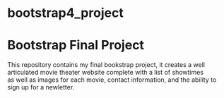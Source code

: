 # bootstrap4_project
<h1> Bootstrap Final Project </h1>
<p> This repository contains my final bookstrap project, it creates a well articulated movie theater website complete with a list of showtimes <br>
as well as images for each movie, contact information, and the ability to sign up for a newletter. </p>
